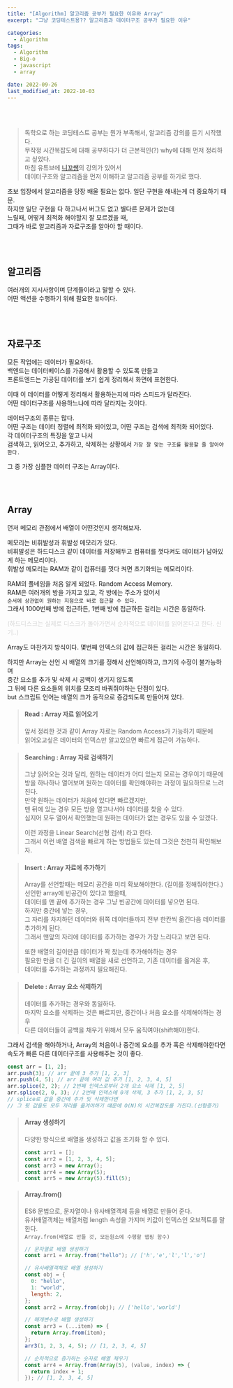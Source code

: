 ```yaml
---
title: "[Algorithm] 알고리즘 공부가 필요한 이유와 Array"
excerpt: "그냥 코딩테스트용?? 알고리즘과 데이터구조 공부가 필요한 이유"

categories:
  - Algorithm
tags:
  - Algorithm
  - Big-o
  - javascript
  - array

date: 2022-09-26
last_modified_at: 2022-10-03
---
```


<br>
<br>

> 독학으로 하는 코딩테스트 공부는 뭔가 부족해서, 알고리즘 강의를 듣기 시작했다.<br>
> 무작정 시간복잡도에 대해 공부하다가 더 근본적인(?) why에 대해 먼저 정리하고 싶었다.<br>
> 마침 유튜브에 [니꼬쌤]의 강의가 있어서<br>
> 데이터구조와 알고리즘을 먼저 이해하고 알고리즘 공부를 하기로 했다.

초보 입장에서 알고리즘을 당장 배울 필요는 없다. 일단 구현을 해내는게 더 중요하기 때문.<br>
하지만 일단 구현을 다 하고나서 버그도 없고 별다른 문제가 없는데<br>
느릴때, 어떻게 최적화 해야할지 잘 모르겠을 때,<br>
그때가 바로 알고리즘과 자료구조를 알아야 할 때이다.

<br>
<br>

## 알고리즘

여러개의 지시사항이며 단계들이라고 말할 수 있다.<br>
어떤 액션을 수행하기 위해 필요한 `절차`이다.

<br>
<br>

## 자료구조

모든 작업에는 데이터가 필요하다.<br>
백엔드는 데이터베이스를 가공해서 활용할 수 있도록 만들고<br>
프론트엔드는 가공된 데이터를 보기 쉽게 정리해서 화면에 표현한다.

이때 이 데이터를 어떻게 정리해서 활용하는지에 따라 스피드가 달라진다.<br>
어떤 데이터구조를 사용하느냐에 따라 달라지는 것이다.

데이터구조의 종류는 많다.<br>
어떤 구조는 데이터 정렬에 최적화 되어있고, 어떤 구조는 검색에 최적화 되어있다.<br>
각 데이터구조의 특징을 알고 나서<br>
검색하고, 읽어오고, 추가하고, 삭제하는 상황에서 `가장 잘 맞는 구조를 활용할 줄 알아야한다.`

그 중 가장 심플한 데이터 구조는 Array이다.

<br>
<br>

## Array

먼저 메모리 관점에서 배열이 어떤것인지 생각해보자.

메모리는 비휘발성과 휘발성 메모리가 있다.<br>
비휘발성은 하드디스크 같이 데이터를 저장해두고 컴퓨터를 껏다켜도 데이터가 남아있게 하는 메모리이다.<br>
휘발성 메모리는 RAM과 같이 컴퓨터를 껏다 켜면 초기화되는 메모리이다.

RAM의 풀네임을 처음 알게 되었다. Random Access Memory.<br>
RAM은 여러개의 방을 가지고 있고, 각 방에는 주소가 있어서<br>
`순서에 상관없이 원하는 지점으로 바로 접근할 수 있다.`<br>
그래서 1000번째 방에 접근하든, 1번째 방에 접근하든 걸리는 시간은 동일하다.

<span style="color: #d6d6d6">(하드디스크는 실제로 디스크가 돌아가면서 순차적으로 데이터를 읽어온다고 한다. 신기..)</span>

Array도 마찬가지 방식이다. 몇번째 인덱스의 값에 접근하든 걸리는 시간은 동일하다.<br>

하지만 Array는 선언 시 배열의 크기를 정해서 선언해야하고, 크기의 수정이 불가능하며<br>
중간 요소를 추가 및 삭제 시 공백이 생기지 않도록<br>
그 뒤에 다른 요소들의 위치를 모조리 바꿔줘야하는 단점이 있다.<br>
but 스크립트 언어는 배열의 크가 동적으로 증감되도록 만들어져 있다.<br>

> #### Read : Array 자료 읽어오기
>
> 앞서 정리한 것과 같이 Array 자료는 Random Access가 가능하기 때문에<br>
> 읽어오고싶은 데이터의 인덱스만 알고있으면 빠르게 접근이 가능하다.

> #### Searching : Array 자료 검색하기
>
> 그냥 읽어오는 것과 달리, 원하는 데이터가 어디 있는지 모르는 경우이기 때문에<br>
> 방을 하나하나 열어보며 원하는 데이터를 확인해야하는 과정이 필요하므로 느려진다.<br>
> 만약 원하는 데이터가 처음에 있다면 빠르겠지만,<br>
> 맨 뒤에 있는 경우 모든 방을 열고나서야 데이터를 찾을 수 있다.<br>
> 심지어 모두 열어서 확인했는데 원하는 데이터가 없는 경우도 있을 수 있겠다.
>
> 이런 과정을 Linear Search(선형 검색) 라고 한다.<br>
> 그래서 이런 배열 검색을 빠르게 하는 방법들도 있는데 그것은 천천히 확인해보자.

> #### Insert : Array 자료에 추가하기
>
> Array를 선언할때는 메모리 공간을 미리 확보해야한다. (길이를 정해줘야한다.)<br>
> 선언한 array에 빈공간이 있다고 했을때,<br>
> 데이터를 맨 끝에 추가하는 경우 그냥 빈공간에 데이터를 넣으면 된다.<br>
> 하지만 중간에 넣는 경우,<br>
> 그 자리를 차지하던 데이터와 뒤쪽 데이터들까지 전부 한칸씩 옮긴다음 데이터를 추가하게 된다.<br>
> 그래서 맨앞의 자리에 데이터를 추가하는 경우가 가장 느리다고 보면 된다.
>
> 또한 배열의 길이만큼 데이터가 꽉 찼는데 추가해야하는 경우<br>
> 필요한 만큼 더 긴 길이의 배열을 새로 선언하고, 기존 데이터를 옮겨온 후,<br>
> 데이터를 추가하는 과정까지 필요해진다.

> #### Delete : Array 요소 삭제하기
>
> 데이터를 추가하는 경우와 동일하다.<br>
> 마지막 요소를 삭제하는 것은 빠르지만, 중간이나 처음 요소를 삭제해야하는 경우<br>
> 다른 데이터들이 공백을 채우기 위해서 모두 움직여야(shift해야)한다.<br>

그래서 검색을 해야하거나, Array의 처음이나 중간에 요소를 추가 혹은 삭제해야한다면<br>
속도가 빠른 다른 데이터구조를 사용해주는 것이 좋다.

```javascript
const arr = [1, 2];
arr.push(3); // arr 끝에 3 추가 [1, 2, 3]
arr.push(4, 5); // arr 끝에 여러 값 추가 [1, 2, 3, 4, 5]
arr.splice(2, 2); // 2번째 인덱스로부터 2개 요소 삭제 [1, 2, 5]
arr.splice(2, 0, 3); // 2번째 인덱스에 0개 삭제, 3 추가 [1, 2, 3, 5]
// splice로 값을 중간에 추가 및 삭제한다면
// 그 뒷 값을도 모두 자리를 옮겨야하기 떄문에 O(N)의 시간복잡도를 가진다.(선형증가)
```

> #### Array 생성하기
>
> 다양한 방식으로 배열을 생성하고 값을 초기화 할 수 있다.
>
> ```javascript
> const arr1 = [];
> const arr2 = [1, 2, 3, 4, 5];
> const arr3 = new Array();
> const arr4 = new Array(5);
> const arr5 = new Array(5).fill(5);
> ```

> #### Array.from()
>
> ES6 문법으로, 문자열이나 유사배열객체 등을 배열로 만들어 준다.<br>
> 유사배열객체는 배열처럼 length 속성을 가지며 키값이 인덱스인 오브젝트를 말한다.<br> `Array.from(배열로 만들 것, 모든원소에 수행할 맵핑 함수)`
>
> ```javascript
> // 문자열로 배열 생성하기
> const arr1 = Array.from("hello"); // ['h','e','l','l','o']
>
> // 유사배열객체로 배열 생성하기
> const obj = {
>   0: "hello",
>   1: "world",
>   length: 2,
> };
> const arr2 = Array.from(obj); // ['hello','world']
>
> // 매개변수로 배열 생성하기
> const arr3 = (...item) => {
>   return Array.from(item);
> };
> arr3(1, 2, 3, 4, 5); // [1, 2, 3, 4, 5]
>
> // 순차적으로 증가하는 숫자로 배열 채우기
> const arr4 = Array.from(Array(5), (value, index) => {
>   return index + 1;
> }); // [1, 2, 3, 4, 5]
> ```

[니꼬쌤]: https://youtu.be/9TyyMtlk5i4
